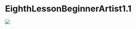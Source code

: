 # EighthLessonBeginnerArtist1.1
<p align="left">
<img src="https://user-images.githubusercontent.com/108148690/235194184-5a44dde2-6b57-4b5f-9e96-78dc3d321bf9.jpeg"/>
</p>
